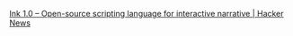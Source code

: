 [Ink 1.0 – Open-source scripting language for interactive narrative | Hacker News](https://news.ycombinator.com/item?id=26761100)